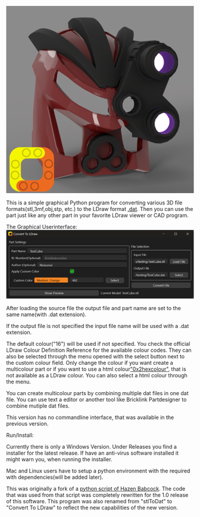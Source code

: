 ![Image of Custom Part](AkiruDualColor.png)

This is a simple graphical Python program for converting various 3D file formats(stl,3mf,obj,stp, etc.)
to the LDraw format [.dat](http://www.ldraw.org/article/218). Then you can use the part just like any other part in
your favorite LDraw viewer or CAD program.

The Graphical Userinterface:
![Screenshot of the GUI](graphical_userinterface.png)

After loading the source file the output file and part name are set to the same name(with .dat extension).

If the output file is not specified the input file name will be used with a .dat extension.

The default colour("16") will be used if not specified. 
You check the official LDraw Colour Definition Reference for the available colour codes.
They can also be selected through the menu opened with the select button next to the custom colour field.
Only change the colour if you want create a multicolour part or if you want to use a html colour["0x2hexcolour"](), that is not available as a LDraw colour.
You can also select a html colour through the menu.

You can create multicolour parts by combining multiple dat files in one dat file.
You can use text a editor or another tool like Bricklink Partdesigner to combine mutiple dat files.

This version has no commandline interface, that was available in the previous version.


Run/Install:

Currently there is only a Windows Version.
Under Releases you find a installer for the latest release.
If have an anti-virus software installed it might warn you, when running the installer.

Mac and Linux users have to setup a python environment with the required with dependencies(will be added later).

This was originally a fork of a [python script of Hazen Babcock](https://github.com/HazenBabcock/stl-to-dat).
The code that was used from that script was completely rewritten for the 1.0 release of this software.
This program was also renamed from "stlToDat" to "Convert To LDraw" to reflect the new capabilities of the new version.
